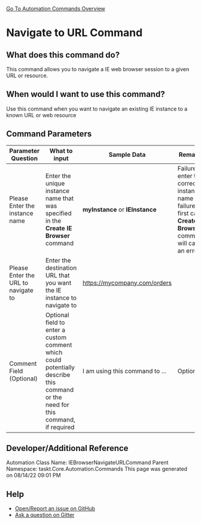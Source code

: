 <!--TITLE: Navigate to URL Command -->
<!-- SUBTITLE: a command in the IE Browser Commands group. -->
[Go To Automation Commands Overview](/automation-commands.md)


# Navigate to URL Command


## What does this command do?
This command allows you to navigate a IE web browser session to a given URL or resource.


## When would I want to use this command?
Use this command when you want to navigate an existing IE instance to a known URL or web resource


## Command Parameters
| Parameter Question   	| What to input  	|  Sample Data 	| Remarks  	|
| ---                    | ---               | ---           | ---       |
|Please Enter the instance name|Enter the unique instance name that was specified in the **Create IE Browser** command|**myInstance** or **IEInstance**|Failure to enter the correct instance name or failure to first call **Create IE Browser** command will cause an error|
|Please Enter the URL to navigate to|Enter the destination URL that you want the IE instance to navigate to|https://mycompany.com/orders||
|Comment Field (Optional)|Optional field to enter a custom comment which could potentially describe this command or the need for this command, if required|I am using this command to ...|Optional|








## Developer/Additional Reference
Automation Class Name: IEBrowserNavigateURLCommand
Parent Namespace: taskt.Core.Automation.Commands
This page was generated on 08/14/22 09:01 PM


## Help
- [Open/Report an issue on GitHub](https://github.com/rcktrncn/taskt/issues/new)
- [Ask a question on Gitter](https://gitter.im/taskt-rpa/Lobby)

